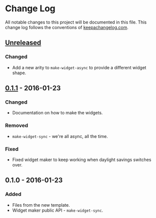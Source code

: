 # Change Log
All notable changes to this project will be documented in this file. This change log follows the conventions of [keepachangelog.com](http://keepachangelog.com/).

## [Unreleased][unreleased]
### Changed
- Add a new arity to `make-widget-async` to provide a different widget shape.

## [0.1.1] - 2016-01-23
### Changed
- Documentation on how to make the widgets.

### Removed
- `make-widget-sync` - we're all async, all the time.

### Fixed
- Fixed widget maker to keep working when daylight savings switches over.

## 0.1.0 - 2016-01-23
### Added
- Files from the new template.
- Widget maker public API - `make-widget-sync`.

[unreleased]: https://github.com/your-name/cljgl/compare/0.1.1...HEAD
[0.1.1]: https://github.com/your-name/cljgl/compare/0.1.0...0.1.1
